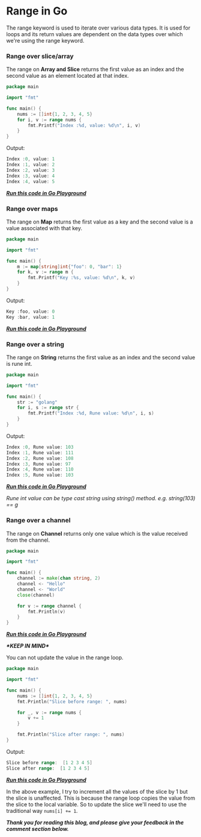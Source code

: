 # Range in Go

The range keyword is used to iterate over various data types. It is used for loops and its return values are dependent on the data types over which we're using the range keyword.

### Range over slice/array

The range on **Array and Slice** returns the first value as an index and the second value as an element located at that index.

```go
package main

import "fmt"

func main() {
	nums := []int{1, 2, 3, 4, 5}
	for i, v := range nums {
		fmt.Printf("Index :%d, value: %d\n", i, v)
	}
}
```

Output:

```go
Index :0, value: 1
Index :1, value: 2
Index :2, value: 3
Index :3, value: 4
Index :4, value: 5
```

[***Run this code in Go Playground***](https://play.golang.org/p/WwdJkWeMfpA)

### Range over maps

The range on **Map** returns the first value as a key and the second value is a value associated with that key.

```go
package main

import "fmt"

func main() {
	m := map[string]int{"foo": 0, "bar": 1}
	for k, v := range m {
		fmt.Printf("Key :%s, value: %d\n", k, v)
	}
}
```

Output:

```go
Key :foo, value: 0
Key :bar, value: 1
```

[***Run this code in Go Playground***](https://play.golang.org/p/DA_QyJzPFB7)

### Range over a string

The range on **String** returns the first value as an index and the second value is rune int.

```go
package main

import "fmt"

func main() {
	str := "golang"
	for i, s := range str {
		fmt.Printf("Index :%d, Rune value: %d\n", i, s)
	}
}
```

Output:

```go
Index :0, Rune value: 103
Index :1, Rune value: 111
Index :2, Rune value: 108
Index :3, Rune value: 97
Index :4, Rune value: 110
Index :5, Rune value: 103
```

[***Run this code in Go Playground***](https://play.golang.org/p/lRFYbsOObFc)

*Rune int value can be type cast string using string() method. e.g. string(103) == g*

### Range over a channel

The range on **Channel** returns only one value which is the value received from the channel.

```go
package main

import "fmt"

func main() {
	channel := make(chan string, 2)
	channel <- "Hello"
	channel <- "World"
	close(channel)

	for v := range channel {
		fmt.Println(v)
	}
}
```

[***Run this code in Go Playground***](https://play.golang.org/p/YPHa5RvPGbP)

***\*KEEP IN MIND\****

You can not update the value in the range loop.

```go
package main

import "fmt"

func main() {
	nums := []int{1, 2, 3, 4, 5}
	fmt.Println("Slice before range: ", nums)

	for _, v := range nums {
		v += 1
	}

	fmt.Println("Slice after range: ", nums)
}
```

Output:

```go
Slice before range:  [1 2 3 4 5]
Slice after range:  [1 2 3 4 5]
```

[***Run this code in Go Playground***](https://play.golang.org/p/iGimIFCgcL_J)

In the above example, I try to increment all the values of the slice by 1 but the slice is unaffected. This is because the range loop copies the value from the slice to the local variable. So to update the slice we'll need to use the traditional way `nums[i] += 1`.

***Thank you for reading this blog, and please give your feedback in the comment section below.***
